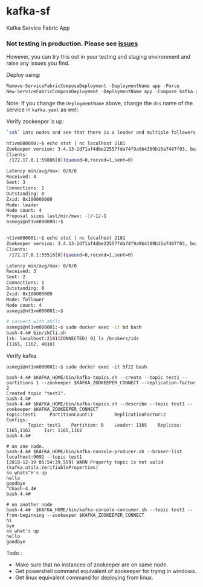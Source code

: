 # kafka-sf
Kafka Service Fabric App

### Not testing in production. Please see [issues](https://github.com/cdctentacles/kafka-sf/issues)
However, you can try this out in your testing and staging environment and raise any issues you find.

Deploy using:
```powershell
Remove-ServiceFabricComposeDeployment -DeploymentName app -Force
New-ServiceFabricComposeDeployment -DeploymentName app -Compose kafka.yaml
```

Note:
If you change the `DeploymentName` above, change the `dns` name of the service in `kafka.yaml` as well.

Verify zookeeper is up:
```bash
`ssh` into nodes and see that there is a leader and multiple followers.

nt1vm000000:~$ echo stat | nc localhost 2181
Zookeeper version: 3.4.13-2d71af4dbe22557fda74f9a9b4309b15a7487f03, built on 06/29/2018 04:05 GMT
Clients:
 /172.17.0.1:59886[0](queued=0,recved=1,sent=0)

Latency min/avg/max: 0/0/0
Received: 4
Sent: 3
Connections: 1
Outstanding: 0
Zxid: 0x100000000
Mode: leader
Node count: 4
Proposal sizes last/min/max: -1/-1/-1
asnegi@nt1vm000000:~$


nt1vm000001:~$ echo stat | nc localhost 2181
Zookeeper version: 3.4.13-2d71af4dbe22557fda74f9a9b4309b15a7487f03, built on 06/29/2018 04:05 GMT
Clients:
 /172.17.0.1:55516[0](queued=0,recved=1,sent=0)

Latency min/avg/max: 0/0/0
Received: 3
Sent: 2
Connections: 1
Outstanding: 0
Zxid: 0x100000000
Mode: follower
Node count: 4
asnegi@nt1vm000001:~$

# connect with zkCli
asnegi@nt1vm000001:~$ sudo docker exec -it bd bash
bash-4.4# bin/zkCli.sh
[zk: localhost:2181(CONNECTED) 9] ls /brokers/ids
[1165, 1162, 4010]
```

Verify kafka
```
asnegi@nt1vm000001:~$ sudo docker exec -it 5f22 bash

bash-4.4# $KAFKA_HOME/bin/kafka-topics.sh --create --topic test1 --partitions 1 --zookeeper $KAFKA_ZOOKEEPER_CONNECT --replication-factor 2
Created topic "test1".
bash-4.4#
bash-4.4# $KAFKA_HOME/bin/kafka-topics.sh --describe --topic test1 --zookeeper $KAFKA_ZOOKEEPER_CONNECT
Topic:test1     PartitionCount:1        ReplicationFactor:2     Configs:
        Topic: test1    Partition: 0    Leader: 1165    Replicas: 1165,1162     Isr: 1165,1162
bash-4.4#

# on one node.
bash-4.4# $KAFKA_HOME/bin/kafka-console-producer.sh --broker-list localhost:9092 --topic test1
[2018-12-19 05:54:39,559] WARN Property topic is not valid (kafka.utils.VerifiableProperties)
so whats^H's up
hello
goodbye
^Cbash-4.4#
bash-4.4#

# on another node
bash-4.4#  $KAFKA_HOME/bin/kafka-console-consumer.sh --topic test1 --from-beginning --zookeeper $KAFKA_ZOOKEEPER_CONNECT                            hi
bye
so what's up
hello
goodbye

```

Todo :
* Make sure that no instances of zookeeper are on same node.
* Get powershell command equivalent of zookeeper for trying in windows.
* Get linux equivalent command for deploying from linux.
